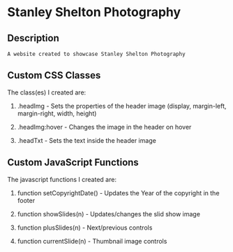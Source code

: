 # Stanley Shelton Photography

## Description
```
A website created to showcase Stanley Shelton Photography

```



## Custom CSS Classes
The class(es) I created are:

1. .headImg - 
    Sets the properties of the header image (display, margin-left, 
    margin-right, width, height)

2. .headImg:hover - 
    Changes the image in the header on hover

3. .headTxt - 
    Sets the text inside the header image

## Custom JavaScript Functions
The javascript functions I created are:

1. function setCopyrightDate() - 
    Updates the Year of the copyright in the footer

2. function showSlides(n) - 
    Updates/changes the slid show image
    
3. function plusSlides(n) - 
    Next/previous controls

4. function currentSlide(n) - 
    Thumbnail image controls
